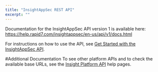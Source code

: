 ```yaml
---
title: "InsightAppSec REST API"
excerpt: ""
---
```

Documentation for the InsightAppSec API version 1 is available here: https://help.rapid7.com/insightappsec/en-us/api/v1/docs.html

For instructions on how to use the API, see [Get Started with the InsightAppSec API](doc:get-started-with-the-insightappsec-api).

#Additional Documentation
To see other platform APIs and to check the available base URLs, see the [Insight Platform API](https://insight.help.rapid7.com/docs/product-apis#section-supported-regions) help pages.